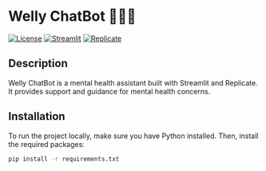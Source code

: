 # Welly ChatBot 🧑🏽‍⚕️

[![License](https://img.shields.io/badge/license-MIT-blue.svg)](LICENSE)
[![Streamlit](https://img.shields.io/badge/built%20with-Streamlit-brightgreen)](https://www.streamlit.io/)
[![Replicate](https://img.shields.io/badge/Powered%20by-Replicate-ff69b4)](https://replicate.ai/)

## Description

Welly ChatBot is a mental health assistant built with Streamlit and Replicate. It provides support and guidance for mental health concerns.

## Installation

To run the project locally, make sure you have Python installed. Then, install the required packages:

```bash
pip install -r requirements.txt
